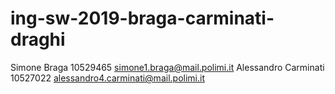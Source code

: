 # ing-sw-2019-braga-carminati-draghi
Simone Braga 10529465 simone1.braga@mail.polimi.it
Alessandro Carminati 10527022 alessandro4.carminati@mail.polimi.it
